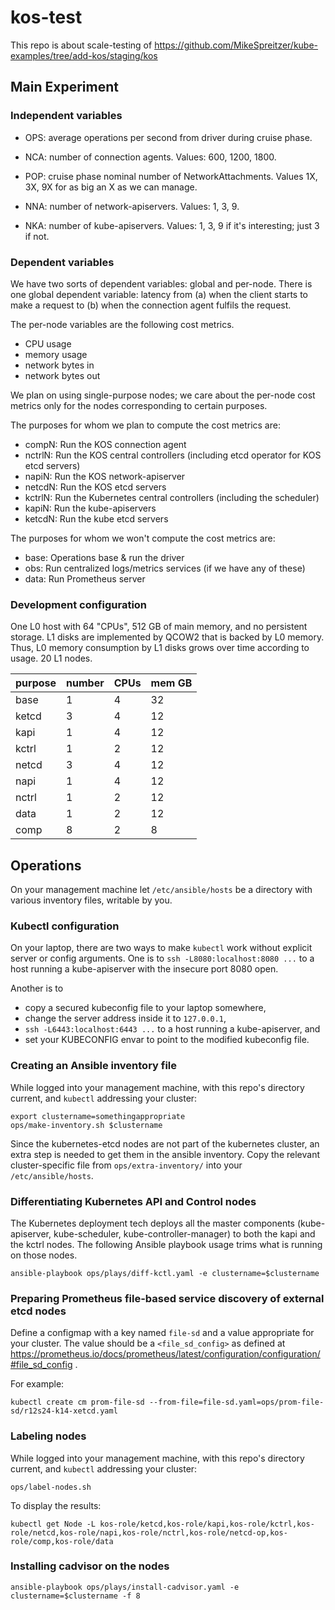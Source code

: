 # kos-test

This repo is about scale-testing of https://github.com/MikeSpreitzer/kube-examples/tree/add-kos/staging/kos

## Main Experiment

### Independent variables

- OPS: average operations per second from driver during cruise phase.

- NCA: number of connection agents.  Values: 600, 1200, 1800.

- POP: cruise phase nominal number of NetworkAttachments.  Values 1X, 3X, 9X for as big an X as we can manage.

- NNA: number of network-apiservers.  Values: 1, 3, 9.

- NKA: number of kube-apiservers.  Values: 1, 3, 9 if it's interesting; just 3 if not.

### Dependent variables

We have two sorts of dependent variables: global and per-node.  There is one global dependent variable: latency from
(a) when the client starts to make a request to (b) when the connection agent fulfils the request.

The per-node variables are the following cost metrics.

- CPU usage
- memory usage
- network bytes in
- network bytes out

We plan on using single-purpose nodes; we care about the per-node cost metrics
only for the nodes corresponding to certain purposes.

The purposes for whom we plan to compute the cost metrics are:

- compN: Run the KOS connection agent
- nctrlN: Run the KOS central controllers (including etcd operator for KOS etcd servers)
- napiN: Run the KOS network-apiserver
- netcdN: Run the KOS etcd servers
- kctrlN: Run the Kubernetes central controllers (including the scheduler)
- kapiN: Run the kube-apiservers
- ketcdN: Run the kube etcd servers

The purposes for whom we won't compute the cost metrics are:

- base: Operations base & run the driver
- obs: Run centralized logs/metrics services (if we have any of these)
- data: Run Prometheus server

### Development configuration

One L0 host with 64 "CPUs", 512 GB of main memory, and no persistent storage.
L1 disks are implemented by QCOW2 that is backed by L0 memory.
Thus, L0 memory consumption by L1 disks grows over time according to usage.
20 L1 nodes.

| purpose | number | CPUs | mem GB |
| ------- | ------ | ---- | ------ |
| base    |   1    |   4  |   32   |
| ketcd   |   3    |   4  |   12   |
| kapi    |   1    |   4  |   12   |
| kctrl   |   1    |   2  |   12   |
| netcd   |   3    |   4  |   12   |
| napi    |   1    |   4  |   12   |
| nctrl   |   1    |   2  |   12   |
| data    |   1    |   2  |   12   |
| comp    |   8    |   2  |    8   |

## Operations

On your management machine let `/etc/ansible/hosts` be a directory
with various inventory files, writable by you.

### Kubectl configuration

On your laptop, there are two ways to make `kubectl` work without
explicit server or config arguments.  One is to `ssh
-L8080:localhost:8080 ...` to a host running a kube-apiserver with the
insecure port 8080 open.

Another is to
- copy a secured kubeconfig file to your laptop somewhere,
- change the server address inside it to `127.0.0.1`,
- `ssh -L6443:localhost:6443 ...` to a host running a kube-apiserver, and
- set your KUBECONFIG envar to point to the modified kubeconfig file.

### Creating an Ansible inventory file

While logged into your management machine, with this repo's directory
current, and `kubectl` addressing your cluster:

```
export clustername=somethingappropriate
ops/make-inventory.sh $clustername
```

Since the kubernetes-etcd nodes are not part of the kubernetes
cluster, an extra step is needed to get them in the ansible inventory.
Copy the relevant cluster-specific file from `ops/extra-inventory/`
into your `/etc/ansible/hosts`.

### Differentiating Kubernetes API and Control nodes

The Kubernetes deployment tech deploys all the master components
(kube-apiserver, kube-scheduler, kube-controller-manager) to both the
kapi and the kctrl nodes.  The following Ansible playbook usage trims
what is running on those nodes.

```
ansible-playbook ops/plays/diff-kctl.yaml -e clustername=$clustername
```

### Preparing Prometheus file-based service discovery of external etcd nodes

Define a configmap with a key named `file-sd` and a value appropriate
for your cluster.  The value should be a `<file_sd_config>` as defined
at
https://prometheus.io/docs/prometheus/latest/configuration/configuration/#file_sd_config
.

For example:

```
kubectl create cm prom-file-sd --from-file=file-sd.yaml=ops/prom-file-sd/r12s24-k14-xetcd.yaml
```

### Labeling nodes

While logged into your management machine, with this repo's directory
current, and `kubectl` addressing your cluster:

```
ops/label-nodes.sh
```

To display the results:
```
kubectl get Node -L kos-role/ketcd,kos-role/kapi,kos-role/kctrl,kos-role/netcd,kos-role/napi,kos-role/nctrl,kos-role/netcd-op,kos-role/comp,kos-role/data
```

### Installing cadvisor on the nodes

```
ansible-playbook ops/plays/install-cadvisor.yaml -e clustername=$clustername -f 8
```
